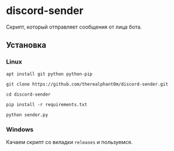 # discord-sender
Скрипт, который отправляет сообщения от лица бота.

## Установка

### Linux

`apt install git python python-pip`

`git clone https://github.com/therealphant0m/discord-sender.git`

`cd discord-sender`

`pip install -r requirements.txt`

`python sender.py`

### Windows

Качаем скрипт со вкладки `releases` и пользуемся.
